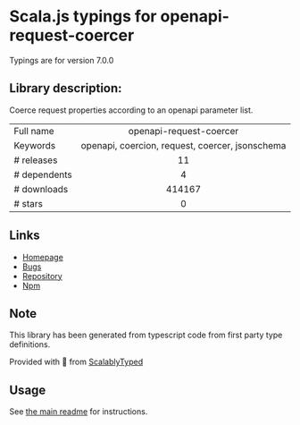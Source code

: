 
# Scala.js typings for openapi-request-coercer

Typings are for version 7.0.0

## Library description:
Coerce request properties according to an openapi parameter list.

|                    |                 |
| ------------------ | :-------------: |
| Full name          | openapi-request-coercer |
| Keywords           | openapi, coercion, request, coercer, jsonschema |
| # releases         | 11 |
| # dependents       | 4 |
| # downloads        | 414167 |
| # stars            | 0 |

## Links
- [Homepage](https://github.com/kogosoftwarellc/open-api/tree/master/packages/openapi-request-coercer#readme)
- [Bugs](https://github.com/kogosoftwarellc/open-api/issues)
- [Repository](https://github.com/kogosoftwarellc/open-api)
- [Npm](https://www.npmjs.com/package/openapi-request-coercer)
    


## Note
This library has been generated from typescript code from first party type definitions.

Provided with :purple_heart: from [ScalablyTyped](https://github.com/oyvindberg/ScalablyTyped)

## Usage
See [the main readme](../../readme.md) for instructions.


